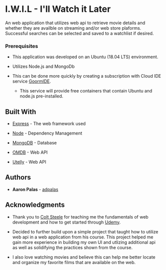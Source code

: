 # I.W.I.L - I'll Watch it Later

An web application that utilizes web api to retrieve movie details and whether they are availble on streaming and/or web store plaforms. Successful searches can be selected and saved to a watchlist if desired.

### Prerequisites

* This application was developed on an Ubuntu (18.04 LTS) environment. 

* Utilizes Node.js and MongoDb

* This can be done more quickly by creating a subscription with Cloud IDE service [GoormIDE](https://ide.goorm.io/).
	* This service will provide free containers that contain Ubuntu and node.js pre-installed.

## Built With

* [Express](https://expressjs.com/en/4x/api.html) - The web framework used
* [Node](https://nodejs.org/docs/latest-v10.x/api/) - Dependency Management
* [MongoDB](https://docs.mongodb.com/manual/) - Database

* [OMDB](https://www.omdbapi.com/) - Web API
* [Utelly](https://rapidapi.com/utelly/api/utelly) - Web API

## Authors

* **Aaron Palas** - [adpalas](https://github.com/adpalas/)

## Acknowledgments

* Thank you to [Colt Steele](https://www.udemy.com/user/coltsteele/) for teaching me the fundamentals of web development and how to get started through [Udemy](https://www.udemy.com/).

* Decided to further build upon a simple project that taught how to utilize web api in a web application from his course. This project helped me gain more experience in building my own UI and utlizing additional api as well as solidifying the practices shown from the course.

* I also love watching movies and believe this can help me better locate and organize my favorite films that are available on the web.